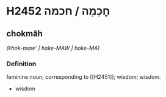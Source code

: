 # H2452 חׇכְמָה / חכמה

## chokmâh

_(khok-maw' | hoke-MAW | hoke-MA)_

### Definition

feminine noun; corresponding to [[H2451]]; wisdom; wisdom.

- wisdom
